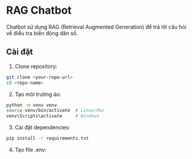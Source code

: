 # RAG Chatbot

Chatbot sử dụng RAG (Retrieval Augmented Generation) để trả lời câu hỏi về điều tra biến động dân số.

## Cài đặt

1. Clone repository:
```bash
git clone <your-repo-url>
cd <repo-name>
```

2. Tạo môi trường ảo:
```bash
python -m venv venv
source venv/bin/activate  # Linux/Mac
venv\Scripts\activate     # Windows
```

3. Cài đặt dependencies:
```bash
pip install -r requirements.txt
```

4. Tạo file .env: 